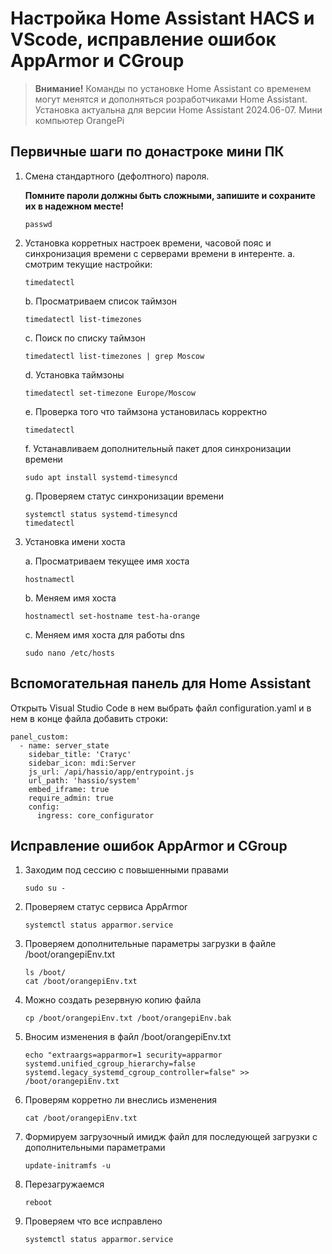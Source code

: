 # Настройка Home Assistant  HACS и VScode, исправление ошибок AppArmor и CGroup

> **Внимание!** Команды по установке Home Assistant со временем могут менятся и дополняться розработчиками Home Assistant. Установка актуальна для версии Home Assistant 2024.06-07. Мини компьютер OrangePi

## Первичные шаги по донастроке мини ПК

1. Смена стандартного (дефолтного) пароля.

   **Помните пароли должны быть сложными, запишите и сохраните их в надежном месте!**

   ```
   passwd
   ```
2. Установка корретных настроек времени, часовой пояс и синхронизация времени с серверами времени в интеренте.
   a. смотрим текущие настройки:

   ```
   timedatectl
   ```

   b. Просматриваем список таймзон

   ```
   timedatectl list-timezones
   ```

   с. Поиск по списку таймзон

   ```
   timedatectl list-timezones | grep Moscow
   ```

   d. Установка таймзоны

   ```
   timedatectl set-timezone Europe/Moscow
   ```

   e. Проверка того что таймзона установилась корректно

   ```
   timedatectl
   ```

   f. Устанавливаем дополнительный пакет длоя синхронизации времени

   ```
   sudo apt install systemd-timesyncd
   ```

   g. Проверяем статус синхронизации времени

   ```
   systemctl status systemd-timesyncd
   timedatectl
   ```
3. Установка имени хоста

   a. Просматриваем текущее имя хоста

   ```
   hostnamectl
   ```

   b. Меняем имя хоста

   ```
   hostnamectl set-hostname test-ha-orange
   ```

   c. Меняем имя хоста для работы dns

   ```
   sudo nano /etc/hosts
   ```

## Вспомогательная панель для Home Assistant

Открыть Visual Studio Code в нем выбрать файл configuration.yaml и в нем в конце файла добавить строки:

```
panel_custom:
  - name: server_state
    sidebar_title: 'Статус'
    sidebar_icon: mdi:Server
    js_url: /api/hassio/app/entrypoint.js
    url_path: 'hassio/system'
    embed_iframe: true
    require_admin: true
    config:
      ingress: core_configurator
```

## Исправление ошибок AppArmor и CGroup

1. Заходим под сессию с повышенными правами

   ```
   sudo su -
   ```
2. Проверяем статус сервиса AppArmor

   ```
   systemctl status apparmor.service
   ```
3. Проверяем дополнительные параметры загрузки в файле /boot/orangepiEnv.txt

   ```
   ls /boot/
   cat /boot/orangepiEnv.txt
   ```
4. Можно создать резервную копию файла

   ```
   cp /boot/orangepiEnv.txt /boot/orangepiEnv.bak
   ```
5. Вносим изменения в файл /boot/orangepiEnv.txt

   ```
   echo "extraargs=apparmor=1 security=apparmor systemd.unified_cgroup_hierarchy=false systemd.legacy_systemd_cgroup_controller=false" >> /boot/orangepiEnv.txt
   ```
6. Проверям корретно ли внеслись изменения

   ```
   cat /boot/orangepiEnv.txt
   ```
7. Формируем загрузочный имидж файл для последующей загрузки с дополнительными параметрами

   ```
   update-initramfs -u
   ```
8. Перезагружаемся

   ```
   reboot
   ```
9. Проверяем что все исправлено

   ```
   systemctl status apparmor.service
   ```
